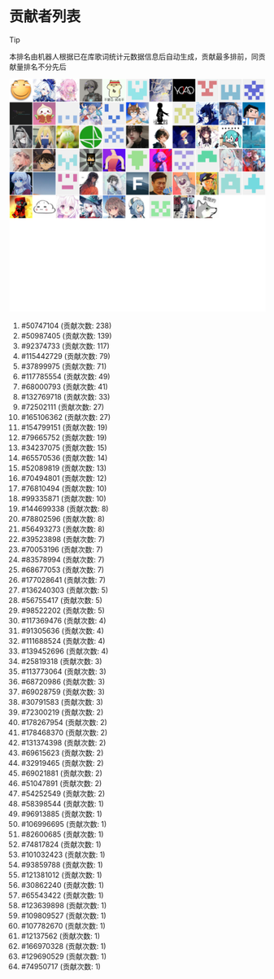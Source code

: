 # 贡献者列表

> [!TIP]
> 本排名由机器人根据已在库歌词统计元数据信息后自动生成，贡献最多排前，同贡献量排名不分先后

![贡献者头像画廊](./CONTRIBUTORS.svg)

1. #50747104 (贡献次数: 238)
2. #50987405 (贡献次数: 139)
3. #92374733 (贡献次数: 117)
4. #115442729 (贡献次数: 79)
5. #37899975 (贡献次数: 71)
6. #117785554 (贡献次数: 49)
7. #68000793 (贡献次数: 41)
8. #132769718 (贡献次数: 33)
9. #72502111 (贡献次数: 27)
10. #165106362 (贡献次数: 27)
11. #154799151 (贡献次数: 19)
12. #79665752 (贡献次数: 19)
13. #34237075 (贡献次数: 15)
14. #65570536 (贡献次数: 14)
15. #52089819 (贡献次数: 13)
16. #70494801 (贡献次数: 12)
17. #76810494 (贡献次数: 10)
18. #99335871 (贡献次数: 10)
19. #144699338 (贡献次数: 8)
20. #78802596 (贡献次数: 8)
21. #56493273 (贡献次数: 8)
22. #39523898 (贡献次数: 7)
23. #70053196 (贡献次数: 7)
24. #83578994 (贡献次数: 7)
25. #68677053 (贡献次数: 7)
26. #177028641 (贡献次数: 7)
27. #136240303 (贡献次数: 5)
28. #56755417 (贡献次数: 5)
29. #98522202 (贡献次数: 5)
30. #117369476 (贡献次数: 4)
31. #91305636 (贡献次数: 4)
32. #111688524 (贡献次数: 4)
33. #139452696 (贡献次数: 4)
34. #25819318 (贡献次数: 3)
35. #113773064 (贡献次数: 3)
36. #68720986 (贡献次数: 3)
37. #69028759 (贡献次数: 3)
38. #30791583 (贡献次数: 3)
39. #72300219 (贡献次数: 2)
40. #178267954 (贡献次数: 2)
41. #178468370 (贡献次数: 2)
42. #131374398 (贡献次数: 2)
43. #69615623 (贡献次数: 2)
44. #32919465 (贡献次数: 2)
45. #69021881 (贡献次数: 2)
46. #51047891 (贡献次数: 2)
47. #54252549 (贡献次数: 2)
48. #58398544 (贡献次数: 1)
49. #96913885 (贡献次数: 1)
50. #106996695 (贡献次数: 1)
51. #82600685 (贡献次数: 1)
52. #74817824 (贡献次数: 1)
53. #101032423 (贡献次数: 1)
54. #93859788 (贡献次数: 1)
55. #121381012 (贡献次数: 1)
56. #30862240 (贡献次数: 1)
57. #65543422 (贡献次数: 1)
58. #123639898 (贡献次数: 1)
59. #109809527 (贡献次数: 1)
60. #107782670 (贡献次数: 1)
61. #12137562 (贡献次数: 1)
62. #166970328 (贡献次数: 1)
63. #129690529 (贡献次数: 1)
64. #74950717 (贡献次数: 1)
